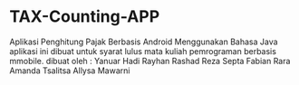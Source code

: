 # TAX-Counting-APP
Aplikasi Penghitung Pajak Berbasis Android Menggunakan Bahasa Java
aplikasi ini dibuat untuk syarat lulus mata kuliah pemrograman berbasis mmobile. 
dibuat oleh :
Yanuar Hadi
Rayhan Rashad
Reza Septa Fabian
Rara Amanda Tsalitsa
Allysa Mawarni
